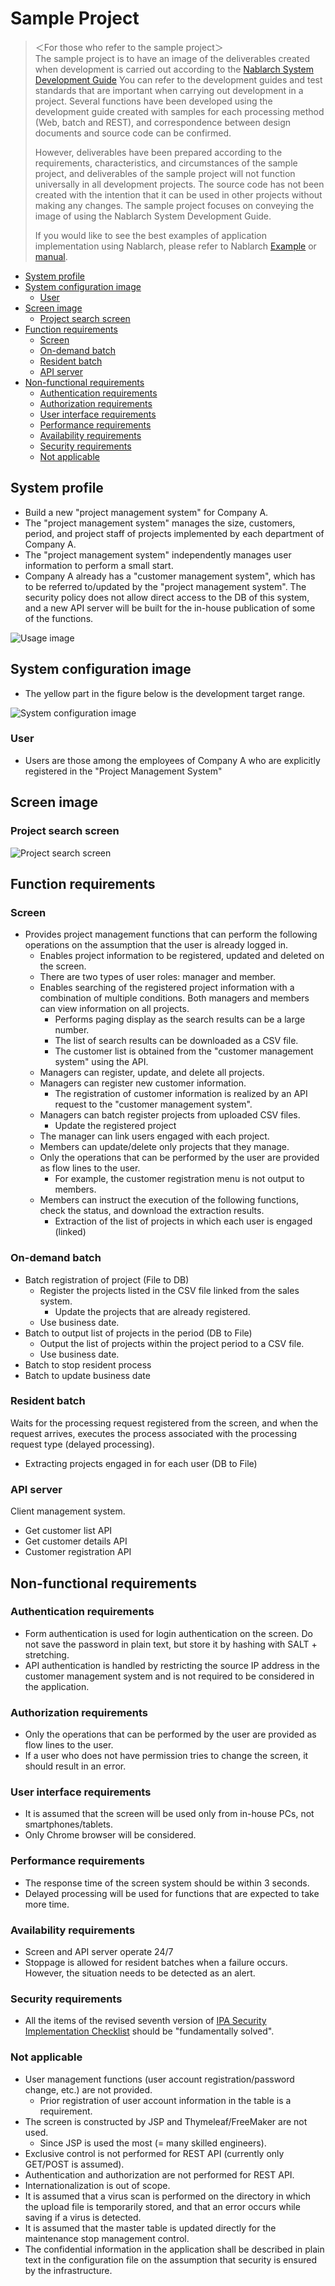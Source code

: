 # Sample Project

> ＜For those who refer to the sample project＞  
> The sample project is to have an image of the deliverables created when development is carried out according to the [Nablarch System Development Guide](../Nablarch-system-development-guide)
> You can refer to the development guides and test standards that are important when carrying out development in a project. 
> Several functions have been developed using the development guide created with samples for each processing method (Web, batch and REST), and correspondence between design documents and source code can be confirmed.
>
> However, deliverables have been prepared according to the requirements, characteristics, and circumstances of the sample project, 
> and deliverables of the sample project will not function universally in all development projects. 
> The source code has not been created with the intention that it can be used in other projects without making any changes. 
> The sample project focuses on conveying the image of using the Nablarch System Development Guide.
>   
> If you would like to see the best examples of application implementation using Nablarch, please refer to Nablarch 
> [Example](https://nablarch.github.io/docs/LATEST/doc/en/application_framework/example/index.html) 
> or [manual](https://nablarch.github.io/docs/LATEST/doc/en/application_framework/application_framework/index.html).

- [System profile](#System-profile)
- [System configuration image](#System-configuration-image)
  - [User](#User)
- [Screen image](#Screen-image)
  - [Project search screen](#Project-search-screen)
- [Function requirements](#Function-requirements)
  - [Screen](#Screen)
  - [On-demand batch](#On-demand-batch)
  - [Resident batch](#Resident-batch)
  - [API server](#API-server)
- [Non-functional requirements](#Non-functional-requirements)
  - [Authentication requirements](#Authentication-requirements)
  - [Authorization requirements](#Authorization-requirements)
  - [User interface requirements](#User-interface-requirements)
  - [Performance requirements](#Performance-requirements)
  - [Availability requirements](#Availability-requirements)
  - [Security requirements](#Security-requirements)
  - [Not applicable](#Not-applicable)

## System profile

- Build a new "project management system" for Company A.
- The "project management system" manages the size, customers, period, and project staff of projects implemented by each department of Company A.
- The "project management system" independently manages user information to perform a small start.
- Company A already has a "customer management system", which has to be referred to/updated by the "project management system". The security policy does not allow direct access to the DB of this system, and a new API server will be built for the in-house publication of some of the functions.

![Usage image](images/usecase-image.png)

## System configuration image
- The yellow part in the figure below is the development target range.

![System configuration image](images/system-image.png)

### User
- Users are those among the employees of Company A who are explicitly registered in the "Project Management System"

## Screen image
### Project search screen
![Project search screen](images/screen-example-1.png)


## Function requirements

### Screen
- Provides project management functions that can perform the following operations on the assumption that the user is already logged in.
    - Enables project information to be registered, updated and deleted on the screen.
    - There are two types of user roles: manager and member.
    - Enables searching of the registered project information with a combination of multiple conditions. Both managers and members can view information on all projects.
        - Performs paging display as the search results can be a large number.
        - The list of search results can be downloaded as a CSV file.
        - The customer list is obtained from the "customer management system" using the API.
    - Managers can register, update, and delete all projects.
    - Managers can register new customer information.
        - The registration of customer information is realized by an API request to the "customer management system".
    - Managers can batch register projects from uploaded CSV files.
        - Update the registered project
    - The manager can link users engaged with each project.
    - Members can update/delete only projects that they manage.
    - Only the operations that can be performed by the user are provided as flow lines to the user.
        - For example, the customer registration menu is not output to members.
    - Members can instruct the execution of the following functions, check the status, and download the extraction results.
        - Extraction of the list of projects in which each user is engaged (linked)

### On-demand batch
- Batch registration of project (File to DB)
    - Register the projects listed in the CSV file linked from the sales system.
        - Update the projects that are already registered.
    - Use business date.
- Batch to output list of projects in the period (DB to File)
    - Output the list of projects within the project period to a CSV file.
    - Use business date.
- Batch to stop resident process
- Batch to update business date

### Resident batch
Waits for the processing request registered from the screen, and when the request arrives, executes the process associated with the processing request type (delayed processing).

- Extracting projects engaged in for each user (DB to File)

### API server
Client management system.

- Get customer list API
- Get customer details API
- Customer registration API

## Non-functional requirements

### Authentication requirements

- Form authentication is used for login authentication on the screen. Do not save the password in plain text, but store it by hashing with SALT + stretching.
- API authentication is handled by restricting the source IP address in the customer management system and is not required to be considered in the application.

### Authorization requirements

- Only the operations that can be performed by the user are provided as flow lines to the user.
- If a user who does not have permission tries to change the screen, it should result in an error.

### User interface requirements

- It is assumed that the screen will be used only from in-house PCs, not smartphones/tablets.
- Only Chrome browser will be considered.

### Performance requirements

- The response time of the screen system should be within 3 seconds.
- Delayed processing will be used for functions that are expected to take more time.

### Availability requirements

- Screen and API server operate 24/7
- Stoppage is allowed for resident batches when a failure occurs. However, the situation needs to be detected as an alert.

### Security requirements

- All the items of the revised seventh version of [IPA Security Implementation Checklist](https://www.ipa.go.jp/security/vuln/websecurity.html) should be "fundamentally solved".

### Not applicable
- User management functions (user account registration/password change, etc.) are not provided.
    - Prior registration of user account information in the table is a requirement.
- The screen is constructed by JSP and Thymeleaf/FreeMaker are not used.
    - Since JSP is used the most (= many skilled engineers).
- Exclusive control is not performed for REST API (currently only GET/POST is assumed).
- Authentication and authorization are not performed for REST API.
- Internationalization is out of scope.
- It is assumed that a virus scan is performed on the directory in which the upload file is temporarily stored, and that an error occurs while saving if a virus is detected.
- It is assumed that the master table is updated directly for the maintenance stop management control.
- The confidential information in the application shall be described in plain text in the configuration file on the assumption that security is ensured by the infrastructure.
